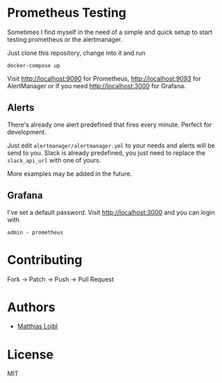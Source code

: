 # Prometheus Testing

Sometimes I find myself in the need of a simple and quick setup to start
testing prometheus or the alertmanager.

Just clone this repository, change into it and run

	docker-compose up

Visit [http://localhost:9090](http://localhost:9090) for Prometheus,
[http://localhost:9093](http://localhost:9093) for AlertManager or
if you need [http://localhost:3000](http://localhost:3000) for Grafana.

## Alerts

There's already one alert predefined that fires every minute.
Perfect for development.

Just edit `alertmanager/alertmanager.yml` to your needs and alerts will be send to you.
Slack is already predefined, you just need to replace the `slack_api_url` with one of yours.

More examples may be added in the future.

## Grafana

I've set a default password. Visit [http://localhost:3000](http://localhost:3000)
and you can login with

	admin - prometheus

# Contributing

Fork -> Patch -> Push -> Pull Request

# Authors

* [Matthias Loibl](https://github.com/metalmatze)

# License

MIT
